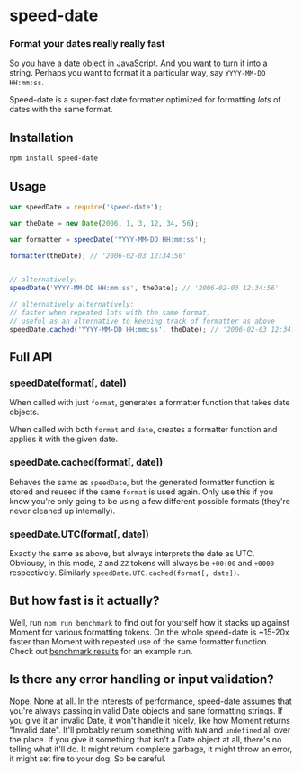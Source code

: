 # speed-date

### Format your dates really really fast

So you have a date object in JavaScript. And you want to turn it into a string. Perhaps you want to format it a particular way, say `YYYY-MM-DD HH:mm:ss`.

Speed-date is a super-fast date formatter optimized for formatting _lots_ of dates with the same format.

## Installation

```sh
npm install speed-date
```

## Usage

```js
var speedDate = require('speed-date');

var theDate = new Date(2006, 1, 3, 12, 34, 56);

var formatter = speedDate('YYYY-MM-DD HH:mm:ss');

formatter(theDate); // '2006-02-03 12:34:56'


// alternatively:
speedDate('YYYY-MM-DD HH:mm:ss', theDate); // '2006-02-03 12:34:56'

// alternatively alternatively:
// faster when repeated lots with the same format,
// useful as an alternative to keeping track of formatter as above
speedDate.cached('YYYY-MM-DD HH:mm:ss', theDate); // '2006-02-03 12:34:56'
```

## Full API

### **speedDate(format[, date])**

When called with just `format`, generates a formatter function that takes date objects.

When called with both `format` and `date`, creates a formatter function and applies it with the given date.

### **speedDate.cached(format[, date])**

Behaves the same as `speedDate`, but the generated formatter function is stored and reused if the same `format` is used again. Only use this if you know you're only going to be using a few different possible formats (they're never cleaned up internally).

### **speedDate.UTC(format[, date])**

Exactly the same as above, but always interprets the date as UTC. Obviousy, in this mode, `Z` and `ZZ` tokens will always be `+00:00` and `+0000` respectively. Similarly `speedDate.UTC.cached(format[, date])`.

## But how fast is it actually?

Well, run `npm run benchmark` to find out for yourself how it stacks up against Moment for various formatting tokens. On the whole speed-date is ~15-20x faster than Moment with repeated use of the same formatter function. Check out [benchmark results](benchmark/results.txt) for an example run.

## Is there any error handling or input validation?

Nope. None at all. In the interests of performance, speed-date assumes that you're always passing in valid Date objects and sane formatting strings. If you give it an invalid Date, it won't handle it nicely, like how Moment returns "Invalid date". It'll probably return something with `NaN` and `undefined` all over the place. If you give it something that isn't a Date object at all, there's no telling what it'll do. It might return complete garbage, it might throw an error, it might set fire to your dog. So be careful.
